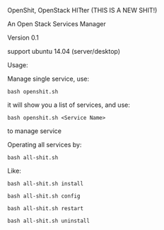 OpenShit, OpenStack HITter (THIS IS A NEW SHIT!)

An Open Stack Services Manager

Version 0.1

support ubuntu 14.04 (server/desktop)

Usage:

  Manage single service, use:

    bash openshit.sh

  it will show you a list of services, and use:

    bash openshit.sh <Service Name>

  to manage service

  Operating all services by:

    bash all-shit.sh

  Like:

    bash all-shit.sh install

    bash all-shit.sh config

    bash all-shit.sh restart

    bash all-shit.sh uninstall
